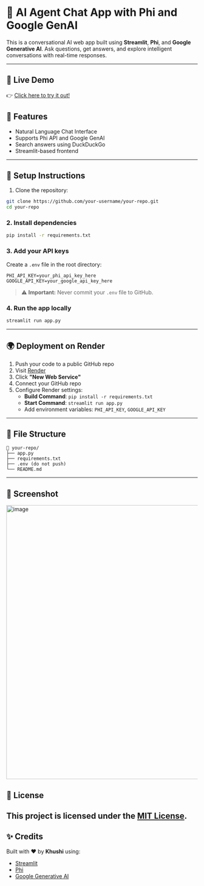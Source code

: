 # 🧠 AI Agent Chat App with Phi and Google GenAI

This is a conversational AI web app built using **Streamlit**, **Phi**, and **Google Generative AI**. Ask questions, get answers, and explore intelligent conversations with real-time responses.

---
## 🔗 Live Demo

👉 [Click here to try it out!](https://video-summarizer-vcut.onrender.com/)

## 🚀 Features

- Natural Language Chat Interface
- Supports Phi API and Google GenAI
- Search answers using DuckDuckGo
- Streamlit-based frontend

---

## 🔧 Setup Instructions

1. Clone the repository:

```bash
git clone https://github.com/your-username/your-repo.git
cd your-repo 
```

### 2. Install dependencies

```bash
pip install -r requirements.txt
```

### 3. Add your API keys

Create a `.env` file in the root directory:

```
PHI_API_KEY=your_phi_api_key_here
GOOGLE_API_KEY=your_google_api_key_here
```

> ⚠️ **Important:** Never commit your `.env` file to GitHub.

### 4. Run the app locally

```bash
streamlit run app.py
```

---

## 🌍 Deployment on Render

1. Push your code to a public GitHub repo  
2. Visit [Render](https://render.com)  
3. Click **"New Web Service"**  
4. Connect your GitHub repo  
5. Configure Render settings:
   - **Build Command**: `pip install -r requirements.txt`
   - **Start Command**: `streamlit run app.py`
   - Add environment variables: `PHI_API_KEY`, `GOOGLE_API_KEY`

---

## 📁 File Structure

```
📁 your-repo/
├── app.py
├── requirements.txt
├── .env (do not push)
└── README.md
```
---
## 📸 Screenshot
<img width="1794" height="719" alt="image" src="https://github.com/user-attachments/assets/eff0290c-1cb8-4c19-b001-c79f14221a41" />

## 📜 License

This project is licensed under the [MIT License](LICENSE).
---

## ✨ Credits

Built with ❤️ by **Khushi** using:

- [Streamlit](https://streamlit.io/)
- [Phi](https://phi.tools/)
- [Google Generative AI](https://ai.google.dev/)
